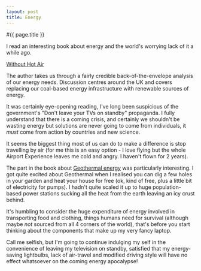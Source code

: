```yaml
---
layout: post
title: Energy
---
```


#{{ page.title }}

I read an interesting book about energy and the world's worrying lack of it a while ago.

[Without Hot Air][WHA]

The author takes us through a fairly credible back-of-the-envelope analysis of our energy needs. Discussion centres around the UK and covers replacing our coal-based energy infrastructure with renewable sources of energy.

It was certainly eye-opening reading, I've long been suspicious of the government's "Don't leave your TVs on standby" propaganda. I fully understand that there is a coming crisis, and certainly we shouldn't be wasting energy but solutions are never going to come from individuals, it *must* come from action by countries and new science.

It seems the biggest thing most of us can do to make a difference is stop travelling by air (for me this is an easy option - I love flying but the whole Airport Experience leaves me cold and angry. I haven't flown for 2 years).

The part in the book about [Geothermal energy][GEO] was particularly interesting. I got quite excited about Geothermal when I realised you can dig a few holes in your garden and heat your house for free (ok, kind of free, plus a little bit of electricity for pumps). I hadn't quite scaled it up to huge population-based power stations sucking all the heat from the earth leaving an icy crust behind.

It's humbling to consider the huge expenditure of energy involved in transporting food and clothing, things humans need for survival (although maybe *not* sourced from all 4 corners of the world), that's before you start thinking about the components that make up my very fancy laptop.

Call me selfish, but I'm going to continue indulging my self in the convenience of leaving my television on standby, satisfied that my energy-saving lightbulbs, lack of air-travel and modified driving style will have no effect whatsoever on the coming energy apocalypse!

[WHA]: http://www.withouthotair.com/
[GEO]: http://www.inference.phy.cam.ac.uk/withouthotair/c16/page_96.shtml